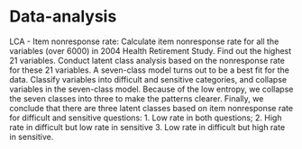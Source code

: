 # Data-analysis

LCA - Item nonresponse rate: Calculate item nonresponse rate for all the variables (over 6000) in 2004 Health Retirement Study. Find out the highest 21 variables. Conduct latent class analysis based on the nonresponse rate for these 21 variables. A seven-class model turns out to be a best fit for the data. Classify variables into difficult and sensitive categories, and collapse variables in the seven-class model. Because of the low entropy, we collapse the seven classes into three to make the patterns clearer. Finally, we conclude that there are three latent classes based on item nonresponse rate for difficult and sensitive questions: 1. Low rate in both questions; 2. High rate in difficult but low rate in sensitive 3. Low rate in difficult but high rate in sensitive.

